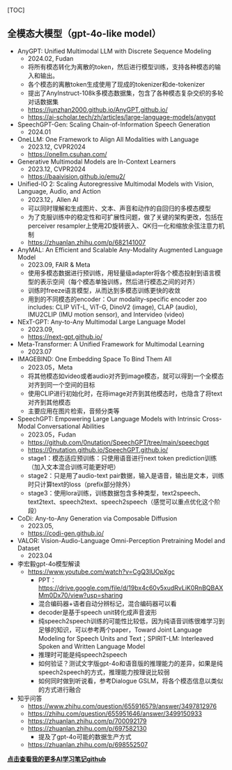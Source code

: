 [TOC]



## 全模态大模型（gpt-4o-like model）

- AnyGPT: Unified Multimodal LLM with Discrete Sequence Modeling
  - 2024.02, Fudan
  -  将所有模态转化为离散的token，然后进行模型训练，支持各种模态的输入和输出。
  - 各个模态的离散token生成使用了现成的tokenizer和de-tokenizer
  - 提出了AnyInstruct-108k多模态数据集，包含了各种模态复杂交织的多轮对话数据集
  - https://junzhan2000.github.io/AnyGPT.github.io/
  - https://ai-scholar.tech/zh/articles/large-language-models/anygpt
- SpeechGPT-Gen: Scaling Chain-of-Information Speech Generation
  - 2024.01
- OneLLM: One Framework to Align All Modalities with Language
  - 2023.12, CVPR2024
  - https://onellm.csuhan.com/
- Generative Multimodal Models are In-Context Learners
  - 2023.12, CVPR2024
  - https://baaivision.github.io/emu2/
- Unified-IO 2: Scaling Autoregressive Multimodal Models with Vision, Language, Audio, and Action
  - 2023.12，Allen AI
  - 可以同时理解和生成图片、文本、声音和动作的自回归的多模态模型
  - 为了克服训练中的稳定性和可扩展性问题，做了关键的架构更改，包括在perceiver resampler上使用2D旋转嵌入、QK归一化和缩放余弦注意力机制
  - https://zhuanlan.zhihu.com/p/682141007
- AnyMAL: An Efficient and Scalable Any-Modality Augmented Language Model
  - 2023.09,  FAIR & Meta
  - 使用多模态数据进行预训练，用轻量级adapter将各个模态投射到语言模型的表示空间（每个模态单独训练，然后进行模态之间的对齐）
  - 训练时freeze语言模型，从而达到多模态训练更快的收敛
  - 用到的不同模态的encoder：Our modality-specific encoder zoo includes: CLIP ViT-L, ViT-G, DinoV2 (image), CLAP (audio), IMU2CLIP (IMU motion sensor), and Intervideo (video)
- NExT-GPT: Any-to-Any Multimodal Large Language Model
  - 2023.09,
  - https://next-gpt.github.io/
- Meta-Transformer: A Unified Framework for Multimodal Learning
  - 2023.07
- IMAGEBIND: One Embedding Space To Bind Them All
  - 2023.05，Meta
  - 将其他模态如video或者audio对齐到image模态，就可以得到一个全模态对齐到同一个空间的目标
  - 使用CLIP进行初始化时，在将image对齐到其他模态时，也隐含了将text对齐到其他模态
  - 主要应用在图片检索，音频分类等
- SpeechGPT: Empowering Large Language Models with Intrinsic Cross-Modal Conversational Abilities
  - 2023.05，Fudan
  - https://github.com/0nutation/SpeechGPT/tree/main/speechgpt
  - https://0nutation.github.io/SpeechGPT.github.io/
  - stage1：模态适应预训练：只使用语音进行next token prediction训练（加入文本混合训练可能更好吧）
  - stage2：只是用了audio-text pair数据，输入是语音，输出是文本，训练时只计算text的loss（prefix部分除外）
  - stage3：使用lora训练，训练数据包含多种类型，text2speech、text2text、speech2text、speech2speech（感觉可以重点优化这个阶段）
- CoDi: Any-to-Any Generation via Composable Diffusion
  - 2023.05,
  - https://codi-gen.github.io/
- VALOR: Vision-Audio-Language Omni-Perception Pretraining Model and Dataset
  - 2023.04
- 李宏毅gpt-4o模型解读
  - https://www.youtube.com/watch?v=CgQ3lUOpXgc
    - PPT：https://drive.google.com/file/d/19bx4c60v5xudRvLiK0RnBQBAXMm0Dx70/view?usp=sharing
    - 混合编码器+语者自动分辨标记，混合编码器可以看
    - decoder是基于speech unit转化成声音波形
    - 纯speech2speech训练的可能性比较低，因为纯语音训练很难学习到足够的知识，可以参考两个paper，Toward Joint Language Modeling for Speech Units and Text；SPIRIT-LM: Interleaved Spoken and Written Language Model
    - 推理时可能是纯speech2speech
    - 如何验证？测试文字版gpt-4o和语音版的推理能力的差异，如果是纯speech2speech的方式，推理能力按理说比较弱
    - 如何同时做到听说看，参考Dialogue GSLM，将各个模态信息以类似的方式进行融合
- 知乎问答
  - https://www.zhihu.com/question/655916579/answer/3497812976
  - https://zhihu.com/question/655951646/answer/3499150933
  - https://zhuanlan.zhihu.com/p/700092179
  - https://zhuanlan.zhihu.com/p/697582130
    - 提及了gpt-4o可能的数据生产方式
  - https://zhuanlan.zhihu.com/p/698552507



[**点击查看我的更多AI学习笔记github**](https://github.com/xueyongfu11/awesome-deep-learning-resource)